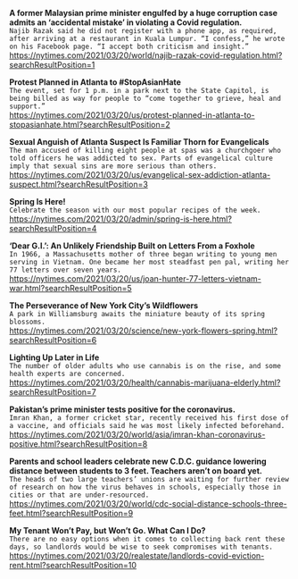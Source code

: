**A former Malaysian prime minister engulfed by a huge corruption case admits an ‘accidental mistake’ in violating a Covid regulation.**\
`Najib Razak said he did not register with a phone app, as required, after arriving at a restaurant in Kuala Lumpur. “I confess,” he wrote on his Facebook page. “I accept both criticism and insight.”`\
https://nytimes.com/2021/03/20/world/najib-razak-covid-regulation.html?searchResultPosition=1

**Protest Planned in Atlanta to #StopAsianHate**\
`The event, set for 1 p.m. in a park next to the State Capitol, is being billed as way for people to “come together to grieve, heal and support.”`\
https://nytimes.com/2021/03/20/us/protest-planned-in-atlanta-to-stopasianhate.html?searchResultPosition=2

**Sexual Anguish of Atlanta Suspect Is Familiar Thorn for Evangelicals**\
`The man accused of killing eight people at spas was a churchgoer who told officers he was addicted to sex. Parts of evangelical culture imply that sexual sins are more serious than others.`\
https://nytimes.com/2021/03/20/us/evangelical-sex-addiction-atlanta-suspect.html?searchResultPosition=3

**Spring Is Here!**\
`Celebrate the season with our most popular recipes of the week.`\
https://nytimes.com/2021/03/20/admin/spring-is-here.html?searchResultPosition=4

**‘Dear G.I.’: An Unlikely Friendship Built on Letters From a Foxhole**\
`In 1966, a Massachusetts mother of three began writing to young men serving in Vietnam. One became her most steadfast pen pal, writing her 77 letters over seven years.`\
https://nytimes.com/2021/03/20/us/joan-hunter-77-letters-vietnam-war.html?searchResultPosition=5

**The Perseverance of New York City’s Wildflowers**\
`A park in Williamsburg awaits the miniature beauty of its spring blossoms.`\
https://nytimes.com/2021/03/20/science/new-york-flowers-spring.html?searchResultPosition=6

**Lighting Up Later in Life**\
`The number of older adults who use cannabis is on the rise, and some health experts are concerned.`\
https://nytimes.com/2021/03/20/health/cannabis-marijuana-elderly.html?searchResultPosition=7

**Pakistan’s prime minister tests positive for the coronavirus.**\
`Imran Khan, a former cricket star, recently received his first dose of a vaccine, and officials said he was most likely infected beforehand.`\
https://nytimes.com/2021/03/20/world/asia/imran-khan-coronavirus-positive.html?searchResultPosition=8

**Parents and school leaders celebrate new C.D.C. guidance lowering distance between students to 3 feet. Teachers aren’t on board yet.**\
`The heads of two large teachers’ unions are waiting for further review of research on how the virus behaves in schools, especially those in cities or that are under-resourced.`\
https://nytimes.com/2021/03/20/world/cdc-social-distance-schools-three-feet.html?searchResultPosition=9

**My Tenant Won’t Pay, but Won’t Go. What Can I Do?**\
`There are no easy options when it comes to collecting back rent these days, so landlords would be wise to seek compromises with tenants.`\
https://nytimes.com/2021/03/20/realestate/landlords-covid-eviction-rent.html?searchResultPosition=10

